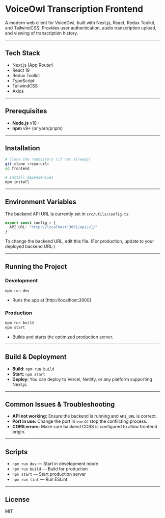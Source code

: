 # VoiceOwl Transcription Frontend

A modern web client for VoiceOwl, built with Next.js, React, Redux Toolkit, and TailwindCSS. Provides user authentication, audio transcription upload, and viewing of transcription history.

---

## Tech Stack
- Next.js (App Router)
- React 19
- Redux Toolkit
- TypeScript
- TailwindCSS
- Axios

---

## Prerequisites
- **Node.js** v18+
- **npm** v9+ (or yarn/pnpm)

---

## Installation
```bash
# Clone the repository (if not already)
git clone <repo-url>
cd frontend

# Install dependencies
npm install
```

---

## Environment Variables
The backend API URL is currently set in `src/utils/config.ts`:
```ts
export const config = {
  API_URL: "http://localhost:3001/api/v1/"
}
```
To change the backend URL, edit this file. (For production, update to your deployed backend URL.)

---

## Running the Project

### Development
```bash
npm run dev
```
- Runs the app at [http://localhost:3000]

### Production
```bash
npm run build
npm start
```
- Builds and starts the optimized production server.

---

## Build & Deployment
- **Build:** `npm run build`
- **Start:** `npm start`
- **Deploy:** You can deploy to Vercel, Netlify, or any platform supporting Next.js.

---

## Common Issues & Troubleshooting
- **API not working:** Ensure the backend is running and `API_URL` is correct.
- **Port in use:** Change the port in `env` or stop the conflicting process.
- **CORS errors:** Make sure backend CORS is configured to allow frontend origin.

---

## Scripts
- `npm run dev` — Start in development mode
- `npm run build` — Build for production
- `npm start` — Start production server
- `npm run lint` — Run ESLint

---

## License
MIT
